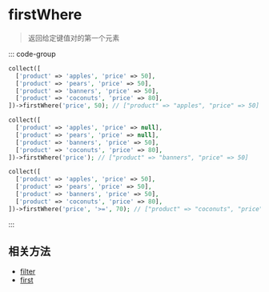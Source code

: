 # firstWhere

> 返回给定键值对的第一个元素

::: code-group
```php [常规操作]
collect([
  ['product' => 'apples', 'price' => 50],
  ['product' => 'pears', 'price' => 50],
  ['product' => 'banners', 'price' => 50],
  ['product' => 'coconuts', 'price' => 80],
])->firstWhere('price', 50); // ["product" => "apples", "price" => 50]

collect([
  ['product' => 'apples', 'price' => null],
  ['product' => 'pears', 'price' => null],
  ['product' => 'banners', 'price' => 50],
  ['product' => 'coconuts', 'price' => 80],
])->firstWhere('price'); // ["product" => "banners", "price" => 50]
```

```php [使用运算符]
collect([
  ['product' => 'apples', 'price' => 50],
  ['product' => 'pears', 'price' => 50],
  ['product' => 'banners', 'price' => 50],
  ['product' => 'coconuts', 'price' => 80],
])->firstWhere('price', '>=', 70); // ["product" => "coconuts", "price" => 80]
```
:::

## 相关方法

- [filter](filter.md)
- [first](first.md)